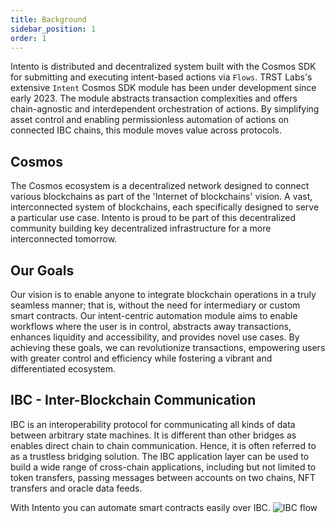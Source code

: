 ```yaml
---
title: Background
sidebar_position: 1
order: 1
---
```


Intento is distributed and decentralized system built with the Cosmos SDK for submitting and executing intent-based actions via `Flows`. TRST Labs's extensive `Intent` Cosmos SDK module has been under development since early 2023. The module abstracts transaction complexities and offers chain-agnostic and interdependent orchestration of actions. By simplifying asset control and enabling permissionless automation of actions on connected IBC chains, this module moves value across protocols.

## Cosmos

The Cosmos ecosystem is a decentralized network designed to connect various blockchains as part of the 'Internet of blockchains' vision. A vast, interconnected system of blockchains, each specifically designed to serve a particular use case. Intento is proud to be part of this decentralized community building key decentralized infrastructure for a more interconnected tomorrow.

## Our Goals

Our vision is to enable anyone to integrate blockchain operations in a truly seamless manner; that is, without the need for intermediary or custom smart contracts. Our intent-centric automation module aims to enable workflows where the user is in control, abstracts away transactions, enhances liquidity and accessibility, and provides novel use cases. By achieving these goals, we can revolutionize transactions, empowering users with greater control and efficiency while fostering a vibrant and differentiated ecosystem.

## IBC - Inter-Blockchain Communication

IBC is an interoperability protocol for communicating all kinds of data between arbitrary state machines.
It is different than other bridges as enables direct chain to chain communication. Hence, it is often referred to as a trustless bridging solution.
The IBC application layer can be used to build a wide range of cross-chain applications, including but not limited to token transfers, passing messages between accounts on two chains, NFT transfers and oracle data feeds.

With Intento you can automate smart contracts easily over IBC.
![IBC flow](@site/docs/images/ibc_trigger.png)
